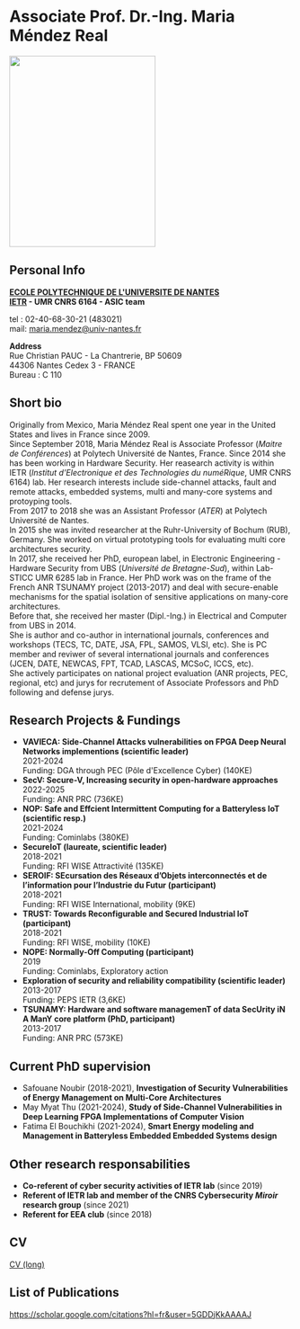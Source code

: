 Associate Prof. Dr.-Ing. Maria Méndez Real <br/>
============

<img src="/PXL_20210629_160141244.PORTRAIT.jpg" width="260" height="340" /> 

Personal Info
-----

**[ECOLE POLYTECHNIQUE DE L'UNIVERSITE DE NANTES](https://www.univ-nantes.fr/)**<br/>
**[IETR](https://www.ietr.fr/?lang=en) - UMR CNRS 6164 - ASIC team**

tel : 02-40-68-30-21 (483021)<br/>
mail: maria.mendez@univ-nantes.fr

**Address**<br/>
Rue Christian PAUC - La Chantrerie, BP 50609<br/>
44306 Nantes Cedex 3 - FRANCE<br/>
Bureau : C 110

Short bio
-------
Originally from Mexico, Maria Méndez Real spent one year in the United States and lives in France since 2009.<br/>
Since September 2018, Maria Méndez Real is Associate Professor (*Maitre de Conférences*) at Polytech Université de Nantes, France. Since 2014 she has been working in Hardware Security. Her reasearch activity is within IETR (*Institut d’Electronique et des Technologies du numéRique*, UMR CNRS 6164) lab. Her research interests include side-channel attacks, fault and remote attacks, embedded systems, multi and many-core systems and protoyping tools.<br/>
From 2017 to 2018 she was an Assistant Professor (*ATER*) at Polytech Université de Nantes.<br/>
In 2015 she was invited researcher at the Ruhr-University of Bochum (RUB), Germany. She worked on virtual prototyping tools for evaluating multi core architectures security.<br/>
In 2017, she received her PhD, european label, in Electronic Engineering - Hardware Security from UBS (*Université de Bretagne-Sud*), within Lab-STICC UMR 6285 lab in France. Her PhD work was on the frame of the French ANR TSUNAMY project (2013-2017) and deal with secure-enable mechanisms for the spatial isolation of sensitive applications on many-core architectures.<br/>
Before that, she received her master (Dipl.-Ing.) in Electrical and Computer from UBS in 2014.<br/>
She is author and co-author in international journals, conferences and workshops (TECS, TC, DATE, JSA, FPL, SAMOS, VLSI, etc). She is PC member and reviwer of several international journals and conferences (JCEN, DATE, NEWCAS, FPT, TCAD, LASCAS, MCSoC, ICCS, etc).<br/>
She actively participates on national project evaluation (ANR projects, PEC, regional, etc) and jurys for recrutement of Associate Professors and PhD following and defense jurys.

Research Projects & Fundings
-------
- **VAVIECA: Side-Channel Attacks vulnerabilities on FPGA Deep Neural Networks implementions (scientific leader)**<br/>
  2021-2024<br/>
  Funding: DGA through PEC (Pôle d'Excellence Cyber) (140KE)<br/>
- **SecV: Secure-V, Increasing security in open-hardware approaches** <br/>
  2022-2025<br/>
  Funding: ANR PRC (736KE)<br/>
- **NOP: Safe and Effcient Intermittent Computing for a Batteryless IoT (scientific resp.)**<br/>
  2021-2024<br/>
  Funding: Cominlabs (380KE) <br/>
- **SecureIoT (laureate, scientific leader)**<br/>
  2018-2021<br/>
  Funding: RFI WISE Attractivité (135KE)
- **SEROIF: SEcursation des Réseaux d’Objets interconnectés et de l’information pour l’Industrie du Futur (participant)**<br/>
  2018-2021<br/>
  Funding: RFI WISE International, mobility (9KE)
- **TRUST: Towards Reconfigurable and Secured Industrial IoT (participant)**<br/>
  2018-2021<br/>
  Funding: RFI WISE, mobility (10KE)
- **NOPE: Normally-Off Computing (participant)**<br/>
  2019<br/>
  Funding: Cominlabs, Exploratory action <br/>
- **Exploration of security and reliability compatibility (scientific leader)**<br/>
  2013-2017<br/>
  Funding: PEPS IETR (3,6KE)
- **TSUNAMY: Hardware and software managemenT of data SecUrity iN A ManY core platform (PhD, participant)**<br/>
  2013-2017<br/>
  Funding: ANR PRC (573KE)
    
Current PhD supervision
-------
- Safouane Noubir (2018-2021), **Investigation of Security Vulnerabilities of Energy Management on Multi-Core Architectures**
- May Myat Thu (2021-2024), **Study of Side-Channel Vulnerabilities in Deep Learning FPGA Implementations of Computer Vision**
- Fatima El Bouchikhi (2021-2024), **Smart Energy modeling and Management in Batteryless Embedded Embedded Systems design**

Other research responsabilities
-------
- **Co-referent of cyber security activities of IETR lab** (since 2019)
- **Referent of IETR lab and member of the CNRS Cybersecurity _Miroir_ research group** (since 2021)
- **Referent for EEA club** (since 2018)

CV
-------
[CV (long)](/CV_2021_long.pdf)

List of Publications
-------
https://scholar.google.com/citations?hl=fr&user=5GDDjKkAAAAJ

